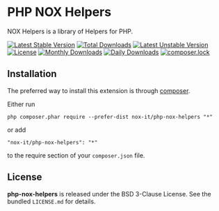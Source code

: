 PHP NOX Helpers
===============

NOX Helpers is a library of Helpers for PHP.

[![Latest Stable Version](https://poser.pugx.org/nox-it/php-nox-helpers/v/stable)](https://packagist.org/packages/nox-it/php-nox-helpers)
[![Total Downloads](https://poser.pugx.org/nox-it/php-nox-helpers/downloads)](https://packagist.org/packages/nox-it/php-nox-helpers)
[![Latest Unstable Version](https://poser.pugx.org/nox-it/php-nox-helpers/v/unstable)](https://packagist.org/packages/nox-it/php-nox-helpers)
[![License](https://poser.pugx.org/nox-it/php-nox-helpers/license)](https://packagist.org/packages/nox-it/php-nox-helpers)
[![Monthly Downloads](https://poser.pugx.org/nox-it/php-nox-helpers/d/monthly)](https://packagist.org/packages/nox-it/php-nox-helpers)
[![Daily Downloads](https://poser.pugx.org/nox-it/php-nox-helpers/d/daily)](https://packagist.org/packages/nox-it/php-nox-helpers)
[![composer.lock](https://poser.pugx.org/nox-it/php-nox-helpers/composerlock)](https://packagist.org/packages/nox-it/php-nox-helpers)

## Installation

The preferred way to install this extension is through [composer](http://getcomposer.org/download/).

Either run

```
php composer.phar require --prefer-dist nox-it/php-nox-helpers "*"
```

or add

```
"nox-it/php-nox-helpers": "*"
```

to the require section of your `composer.json` file.

## License

**php-nox-helpers** is released under the BSD 3-Clause License. See the bundled `LICENSE.md` for details.
